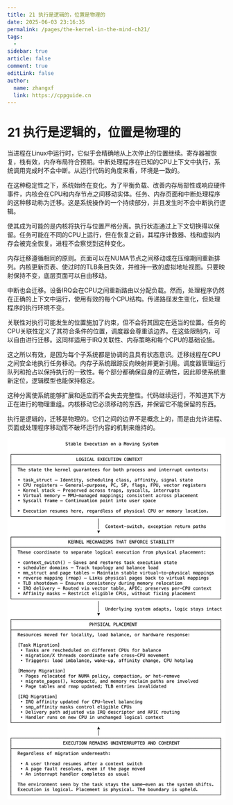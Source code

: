 ```yaml
---
title: 21 执行是逻辑的，位置是物理的
date: 2025-06-03 23:16:35
permalink: /pages/the-kernel-in-the-mind-ch21/
tags:
  - 
sidebar: true
article: false
comment: true
editLink: false
author: 
  name: zhangxf
  link: https://cppguide.cn
---
```


# 21 执行是逻辑的，位置是物理的

当进程在Linux中运行时，它似乎会精确地从上次停止的位置继续。寄存器被恢复，栈有效，内存布局符合预期。中断处理程序在已知的CPU上下文中执行，系统调用完成时不会中断。从运行代码的角度来看，环境是一致的。

在这种稳定性之下，系统始终在变化。为了平衡负载、改善内存局部性或响应硬件事件，内核会在CPU和内存节点之间移动实体。任务、内存页面和中断处理程序的这种移动称为迁移。这是系统操作的一个持续部分，并且发生时不会中断执行逻辑。

使其成为可能的是内核将执行与位置严格分离。执行状态通过上下文切换得以保留。任务可能在不同的CPU上运行，但在恢复之前，其程序计数器、栈和虚拟内存会被完全恢复。进程不会察觉到这种变化。

内存迁移遵循相同的原则。页面可以在NUMA节点之间移动或在压缩期间重新排列。内核更新页表、使过时的TLB条目失效，并维持一致的虚拟地址视图。只要映射保持不变，底层页面可以自由移动。

中断也会迁移。设备IRQ会在CPU之间重新路由以分配负载。然而，处理程序仍然在正确的上下文中运行，使用有效的每个CPU结构。传递路径发生变化，但处理程序的执行环境不变。

关联性对执行可能发生的位置施加了约束，但不会将其固定在适当的位置。任务的CPU关联性定义了其符合条件的位置，调度器会尊重该边界。在这些限制内，可以自由进行迁移。这同样适用于IRQ关联性、内存策略和每个CPU的基础设施。

这之所以有效，是因为每个子系统都是协调的且具有状态意识。迁移线程在CPU之间安全地执行任务移动。内存子系统跟踪反向映射并更新引用。调度器管理运行队列和抢占以保持执行的一致性。每个部分都确保自身的正确性，因此即使系统重新定位，逻辑模型也能保持稳定。

这种分离使系统能够扩展和适应而不会失去完整性。代码继续运行，不知道其下方正在进行的物理重组。内核移动它必须移动的东西，并保留它不能保留的东西。

执行是逻辑的，迁移是物理的。它们之间的边界不是概念上的，而是由允许进程、页面或处理程序移动而不破坏运行内容的机制来维持的。

![](./figure21-1.png)